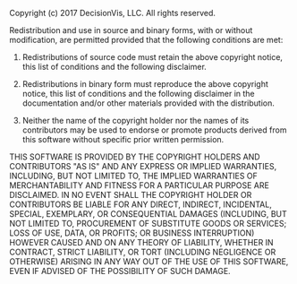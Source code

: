 Copyright (c) 2017 DecisionVis, LLC. All rights reserved. 

Redistribution and use in source and binary forms, with
or without modification, are permitted provided that the
following conditions are met:

1. Redistributions of source code must retain the above
copyright notice, this list of conditions and the following
disclaimer.

2. Redistributions in binary form must reproduce the
above copyright notice, this list of conditions and the
following disclaimer in the documentation and/or other
materials provided with the distribution.

3. Neither the name of the copyright holder nor the names
of its contributors may be used to endorse or promote
products derived from this software without specific prior
written permission.

THIS SOFTWARE IS PROVIDED BY THE COPYRIGHT HOLDERS AND
CONTRIBUTORS "AS IS" AND ANY EXPRESS OR IMPLIED WARRANTIES,
INCLUDING, BUT NOT LIMITED TO, THE IMPLIED WARRANTIES
OF MERCHANTABILITY AND FITNESS FOR A PARTICULAR PURPOSE
ARE DISCLAIMED. IN NO EVENT SHALL THE COPYRIGHT HOLDER
OR CONTRIBUTORS BE LIABLE FOR ANY DIRECT, INDIRECT,
INCIDENTAL, SPECIAL, EXEMPLARY, OR CONSEQUENTIAL DAMAGES
(INCLUDING, BUT NOT LIMITED TO, PROCUREMENT OF SUBSTITUTE
GOODS OR SERVICES; LOSS OF USE, DATA, OR PROFITS; OR
BUSINESS INTERRUPTION) HOWEVER CAUSED AND ON ANY THEORY OF
LIABILITY, WHETHER IN CONTRACT, STRICT LIABILITY, OR TORT
(INCLUDING NEGLIGENCE OR OTHERWISE) ARISING IN ANY WAY
OUT OF THE USE OF THIS SOFTWARE, EVEN IF ADVISED OF THE
POSSIBILITY OF SUCH DAMAGE.
